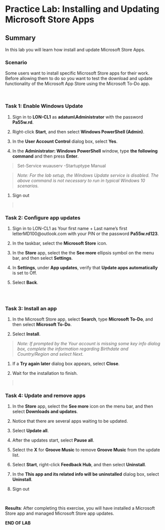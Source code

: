 # Practice Lab: Installing and Updating Microsoft Store Apps


## Summary

In this lab you will learn how install and update Microsoft Store Apps.


### Scenario

Some users want to install specific Microsoft Store apps for their work. Before
allowing them to do so you want to test the download and update functionality of
the Microsoft App Store using the Microsoft To-Do app.

 

### Task 1: Enable Windows Update

1.  Sign in to **LON-CL1** as **adatum\\Administrator** with the password
    **Pa55w.rd**.

2.  Right-click **Start**, and then select **Windows PowerShell (Admin)**.

3.  In the **User Account Control** dialog box, select **Yes**.

4.  In the **Administrator: Windows PowerShell** window, type **the following
    command** and then press **Enter**.

>   Set-Service wuauserv -Startuptype Manual

>   *Note: For the lab setup, the Windows Update service is disabled. The above
>   command is not necessary to run in typical Windows 10 scenarios.*

1.  Sign out

>    

### Task 2: Configure app updates

1.  Sign in to LON-CL1 as Your first name + Last name’s first
    letterMD100\@outlook.com with your PIN or the password **Pa55w.rd123**.

2.  In the taskbar, select the **Microsoft Store** icon.

3.  In the **Store** app, select the the **See more** ellipsis symbol on the
    menu bar, and then select **Settings**.

4.  In **Settings**, under **App updates**, verify that **Update apps
    automatically** is set to Off.

5.  Select **Back**.

###  

### Task 3: Install an app

1.  In the Microsoft Store app, select **Search**, type **Microsoft To-Do**, and
    then select **Microsoft To-Do**.

2.  Select **Install**.  

>   *Note: If prompted by the Your account is missing some key info dialog box,
>   complete the information regarding Birthdate and Country/Region and select
>   Next.*

1.  If a **Try again later** dialog box appears, select **Close**.

2.  Wait for the installation to finish.

>    

### Task 4: Update and remove apps

1.  In the **Store** app, select the **See more** icon on the menu bar, and then
    select **Downloads and updates**.

2.  Notice that there are several apps waiting to be updated.

3.  Select **Update all**.

4.  After the updates start, select **Pause all**.

5.  Select the **X** for **Groove Music** to remove **Groove Music** from the
    update list.

6.  Select **Start**, right-click **Feedback Hub**, and then select
    **Uninstall**.

7.  In the **This app and its related info will be uninstalled** dialog box,
    select **Uninstall**.

8.  Sign out

 

**Results**: After completing this exercise, you will have installed a Microsoft
Store app and managed Microsoft Store app updates.

**END OF LAB**